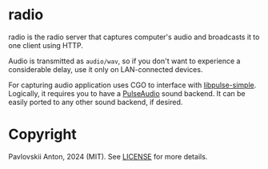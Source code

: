# radio

radio is the radio server that captures computer's audio and broadcasts it to one client using HTTP.

Audio is transmitted as `audio/wav`, so if you don't want to experience a considerable delay, use it only on LAN-connected devices.

For capturing audio application uses CGO to interface with [libpulse-simple](https://freedesktop.org/software/pulseaudio/doxygen/simple.html). Logically, it requires you to have a [PulseAudio](https://www.freedesktop.org/wiki/Software/PulseAudio/) sound backend. It can be easily ported to any other sound backend, if desired.

# Copyright

Pavlovskii Anton, 2024 (MIT). See [LICENSE](LICENSE) for more details.

